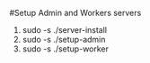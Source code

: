 #Setup Admin and Workers servers

1.  sudo -s ./server-install
2.  sudo -s ./setup-admin
3.  sudo -s ./setup-worker
